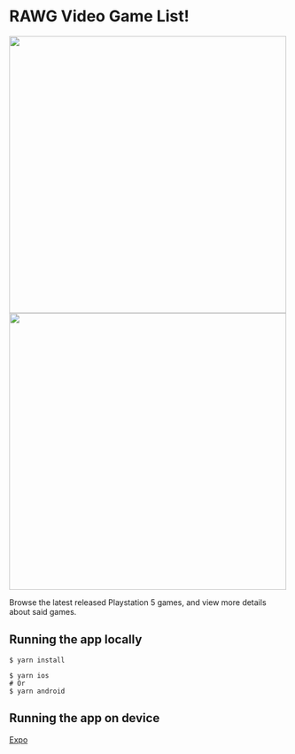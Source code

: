 # RAWG Video Game List!

<img src="https://i.imgur.com/gulPIQ2.png" height="500" /><img src="https://i.imgur.com/BFnPF1j.png" height ="500" />

Browse the latest released Playstation 5 games, and view more details about said games.

## Running the app locally

```
$ yarn install

$ yarn ios
# Or
$ yarn android
```

## Running the app on device

[Expo](https://expo.dev/@sbycrosz/games-db?serviceType=classic&distribution=expo-go)
